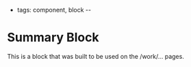 - tags: component, block
--
# Summary Block

This is a block that was built to be used on the /work/... pages.




